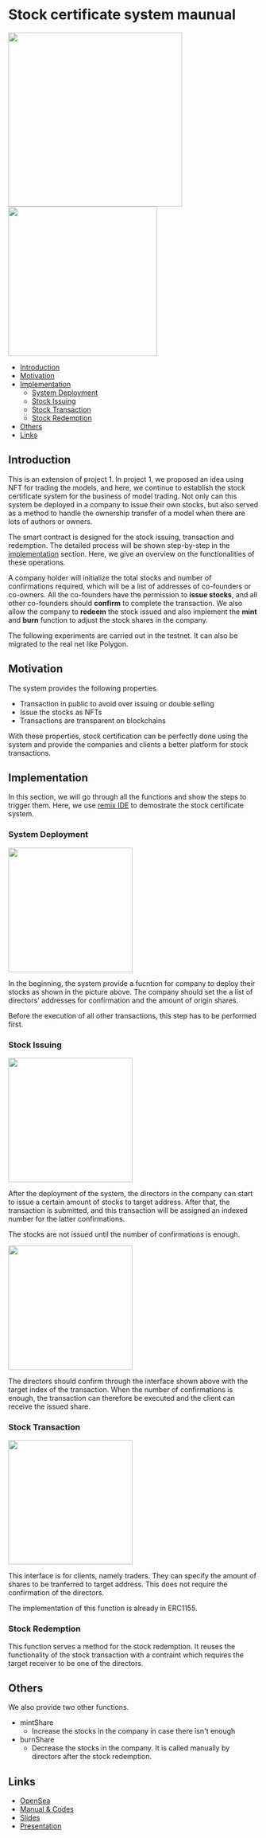# Stock certificate system maunual

<img width="350px" src="https://i.imgur.com/WmUdBi0.png">

<img width="300px" src="https://i.imgur.com/iUl6baU.png">

- [Introduction](#Introduction)
- [Motivation](#Motivation)
- [Implementation](#Implementation)
	- [System Deployment](#System-Deployment)
	- [Stock Issuing](#Stock-Issuing)
	- [Stock Transaction](#Stock-Transaction)
	- [Stock Redemption](#Stock-Redemption)
- [Others](#Others)
- [Links](#Links)

## Introduction

This is an extension of project 1. In project 1, we proposed an idea using NFT for trading the models, and here, we continue to establish the stock certificate system for the business of model trading. Not only can this system be deployed in a company to issue their own stocks, but also served as a method to handle the ownership transfer of a model when there are lots of authors or owners.

The smart contract is designed for the stock issuing, transaction and redemption. The detailed process will be shown step-by-step in the [implementation](#Implementation) section. Here, we give an overview on the functionalities of these operations. 

A company holder will initialize the total stocks and number of confirmations required, which will be a list of addresses of co-founders or co-owners. All the co-founders have the permission to **issue stocks**, and all other co-founders should **confirm** to complete the transaction. We also allow the company to **redeem** the stock issued and also implement the **mint** and **burn** function to adjust the stock shares in the company.

The following experiments are carried out in the testnet. It can also be migrated to the real net like Polygon.

## Motivation

The system provides the following properties 

- Transaction in public to avoid over issuing or double selling
- Issue the stocks as NFTs
- Transactions are transparent on blockchains

With these properties, stock certification can be perfectly done using the system and provide the companies and clients a better platform for stock transactions.

## Implementation

In this section, we will go through all the functions and show the steps to trigger them. Here, we use [remix IDE](https://remix.ethereum.org/) to demostrate the stock certificate system.

### System Deployment

<img width="250px" src="https://i.imgur.com/CGp9GgQ.png">

In the beginning, the system provide a fucntion for company to deploy their stocks as shown in the picture above. The company should set the a list of directors' addresses for confirmation and the amount of origin shares.

Before the execution of all other transactions, this step has to be performed first. 

### Stock Issuing

<img width="250px" src="https://i.imgur.com/eo8Mqnq.png">

After the deployment of the system, the directors in the company can start to issue a certain amount of stocks to target address. After that, the transaction is submitted, and this transaction will be assigned an indexed number for the latter confirmations.

The stocks are not issued until the number of confirmations is enough.

<img width="250px" src="https://i.imgur.com/AZQIsCh.png">

The directors should confirm through the interface shown above with the target index of the transaction. When the number of confirmations is enough, the transaction can therefore be executed and the client can receive the issued share.

### Stock Transaction

<img width="250px" src="https://i.imgur.com/NPXqaxv.png">

This interface is for clients, namely traders. They can specify the amount of shares to be tranferred to target address. This does not require the confirmation of the directors.

The implementation of this function is already in ERC1155.

### Stock Redemption

This function serves a method for the stock redemption. It reuses the functionality of the stock transaction with a contraint which requires the target receiver to be one of the directors.

## Others

We also provide two other functions.

- mintShare
	- Increase the stocks in the company in case there isn't enough
- burnShare
	- Decrease the stocks in the company. It is called manually by directors after the stock redemption.

## Links

- [OpenSea](https://testnets.opensea.io/assets/0x097c7f08e4cd3a14c3be734868e7bb05648913ba/0)
- [Manual & Codes](https://github.com/FrankLu007/NTUBTC)
- [Slides](https://docs.google.com/presentation/d/1YbuZeZnNXVTUj5mvqS4W76lc9K8vvRP8z0PnCurpoVk/edit?usp=sharing)
- [Presentation]()